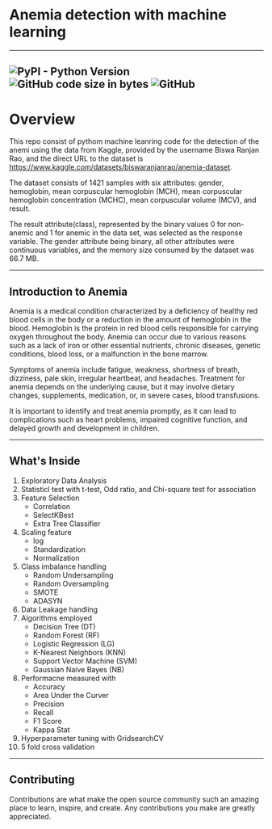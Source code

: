 # Anemia detection with machine learning
---
![PyPI - Python Version](https://img.shields.io/pypi/pyversions/clang) ![GitHub code size in bytes](https://img.shields.io/github/languages/code-size/maladeep/anemia-detection-with-machine-learning)  ![GitHub](https://img.shields.io/github/license/maladeep/anemia-detection-with-machine-learning)
----
# Overview
This repo consist of pythom machine leanring code for the detection of the anemi using the data from Kaggle, provided by the username Biswa Ranjan Rao, and the direct URL to the dataset is https://www.kaggle.com/datasets/biswaranjanrao/anemia-dataset.

The dataset consists of 1421 samples with six attributes: gender, hemoglobin, mean corpuscular hemoglobin (MCH), mean corpuscular hemoglobin concentration (MCHC), mean corpuscular volume (MCV), and result.

The result attribute(class), represented by the binary values 0 for non-anemic and 1 for anemic in the data set, was selected as the response variable. The gender attribute being binary, all other attributes were continuous variables, and the memory size consumed by the dataset was 66.7 MB.

---

## Introduction to Anemia
Anemia is a medical condition characterized by a deficiency of healthy red blood cells in the body or a reduction in the amount of hemoglobin in the blood. Hemoglobin is the protein in red blood cells responsible for carrying oxygen throughout the body. Anemia can occur due to various reasons such as a lack of iron or other essential nutrients, chronic diseases, genetic conditions, blood loss, or a malfunction in the bone marrow.

Symptoms of anemia include fatigue, weakness, shortness of breath, dizziness, pale skin, irregular heartbeat, and headaches. Treatment for anemia depends on the underlying cause, but it may involve dietary changes, supplements, medication, or, in severe cases, blood transfusions.

It is important to identify and treat anemia promptly, as it can lead to complications such as heart problems, impaired cognitive function, and delayed growth and development in children.

---

## What's Inside
1. Exploratory Data Analysis
2. Statisticl test with t-test, Odd ratio, and Chi-square test for association
3. Feature Selection
   * Correlation
   * SelectKBest 
   * Extra Tree Classifier
4. Scaling feature
   * log 
   * Standardization
   * Normalization
5. Class imbalance handling
   *  Random Undersampling
   *  Random Oversampling
   *  SMOTE
   *  ADASYN
6. Data Leakage handling
7. Algorithms employed
   * Decision Tree (DT)
   * Random Forest (RF)
   * Logistic Regression (LG)
   * K-Nearest Neighbors (KNN)
   * Support Vector Machine (SVM)
   * Gaussian Naive Bayes (NB)
8. Performacne measured with
   * Accuracy
   * Area Under the Curver
   * Precision
   * Recall
   * F1 Score
   * Kappa Stat
9. Hyperparameter tuning with GridsearchCV
10. 5 fold cross validation

---
## Contributing

Contributions are what make the open source community such an amazing place to learn, inspire, and create. Any contributions you make are greatly appreciated.
